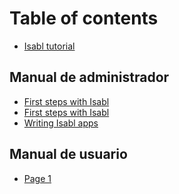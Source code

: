 # Table of contents

* [Isabl tutorial](README.md)

## Manual de administrador

* [First steps with Isabl](<README (1).md>)
* [First steps with Isabl](manual-de-administrador/first-steps-with-isabl-1.md)
* [Writing Isabl apps](manual-de-administrador/writing-isabl-apps.md)

## Manual de usuario

* [Page 1](manual-de-usuario/page-1.md)
